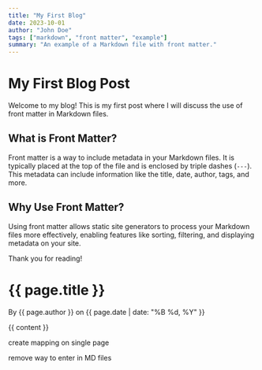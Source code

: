 ```yaml
---
title: "My First Blog"
date: 2023-10-01
author: "John Doe"
tags: ["markdown", "front matter", "example"]
summary: "An example of a Markdown file with front matter."
---
```


# My First Blog Post

Welcome to my blog! This is my first post where I will discuss the use of front matter in Markdown files.

## What is Front Matter?

Front matter is a way to include metadata in your Markdown files. It is typically placed at the top of the file and is enclosed by triple dashes (`---`). This metadata can include information like the title, date, author, tags, and more.

## Why Use Front Matter?

Using front matter allows static site generators to process your Markdown files more effectively, enabling features like sorting, filtering, and displaying metadata on your site.

Thank you for reading!

<h1>{{ page.title }}</h1>
<p>By {{ page.author }} on {{ page.date | date: "%B %d, %Y" }}</p>
<div>
  {{ content }}
</div>

create  mapping on single page 

remove way to enter in MD files
